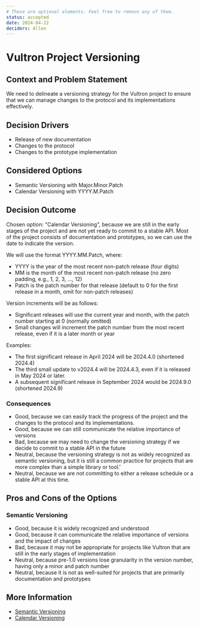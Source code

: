 ```yaml
---
# These are optional elements. Feel free to remove any of them.
status: accepted
date: 2024-04-22
deciders: Allen
---
```


# Vultron Project Versioning

## Context and Problem Statement

We need to delineate a versioning strategy for the Vultron project to ensure that we can manage changes to the
protocol and its implementations effectively.

## Decision Drivers

- Release of new documentation
- Changes to the protocol
- Changes to the prototype implementation

## Considered Options

- Semantic Versioning with Major.Minor.Patch
- Calendar Versioning with YYYY.M.Patch

## Decision Outcome

Chosen option: "Calendar Versioning", because
we are still in the early stages of the project and are not yet ready to commit to a stable API.
Most of the project consists of documentation and prototypes, so we can use the date to indicate the version.

We will use the format YYYY.MM.Patch, where:

- YYYY is the year of the most recent non-patch release (four digits)
- MM is the month of the most recent non-patch release (no zero padding, e.g., 1, 2, 3, ..., 12)
- Patch is the patch number for that release (default to 0 for the first release in a month, omit for non-patch releases)

Version increments will be as follows:

- Significant releases will use the current year and month, with the patch number starting at 0 (normally omitted)
- Small changes will increment the patch number from the most recent release, even if it is a later month or year

Examples:

- The first significant release in April 2024 will be 2024.4.0 (shortened 2024.4)
- The third small update to v2024.4 will be 2024.4.3, even if it is released in May 2024 or later.
- A subsequent significant release in September 2024 would be 2024.9.0 (shortened 2024.9)

### Consequences

- Good, because we can easily track the progress of the project and the changes to the protocol and its implementations.
- Good, because we can still communicate the relative importance of versions
- Bad, because we may need to change the versioning strategy if we decide to commit to a stable API in the future
- Neutral, because the versioning strategy is not as widely recognized as semantic versioning, but it is still
  a common practice for projects that are more complex than a simple library or tool.'
- Neutral, because we are not committing to either a release schedule or a stable API at this time.

## Pros and Cons of the Options

### Semantic Versioning

- Good, because it is widely recognized and understood
- Good, because it can communicate the relative importance of versions and the impact of changes
- Bad, because it may not be appropriate for projects like Vultron that are still in the early stages of implementation
- Neutral, because pre-1.0 versions lose granularity in the version number, having only a minor and patch number
- Neutral, because it is not as well-suited for projects that are primarily documentation and prototypes

## More Information

- [Semantic Versioning](https://semver.org/)
- [Calendar Versioning](https://calver.org/)
